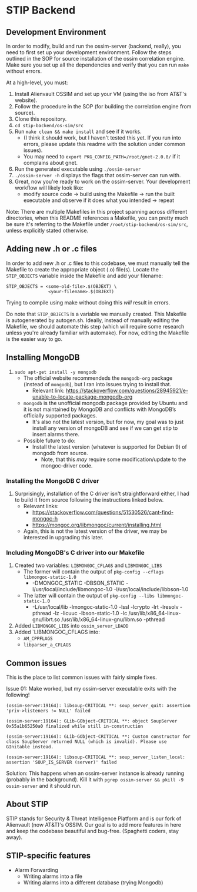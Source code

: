# STIP Backend

## Development Environment
In order to modify, build and run the ossim-server (backend, really), you need to first set up your development environment.
Follow the steps outlined in the SOP for source installation of the ossim correlation engine.
Make sure you set up all the dependencies and verify that you can run `make` without errors.

At a high-level, you must:
1. Install Alienvault OSSIM and set up your VM (using the iso from AT&T's website).
1. Follow the procedure in the SOP (for building the correlation engine from source).
1. Clone this repository.
1. `cd stip-backend/os-sim/src`
1. Run `make clean && make install` and see if it works.
    - (I think it should work, but I haven't tested this yet. If you run into errors, please update this readme with the solution under common issues).
    - You may need to `export PKG_CONFIG_PATH=/root/gnet-2.0.8/` if it complains about gnet.
1. Run the generated executable using `./ossim-server`
1. `./ossim-server -h` displays the flags that ossim-server can run with.
1. Great, now you're ready to work on the ossim-server. Your development workflow will likely look like:
    - modify source code -> build using the Makefile -> run the built executable and observe if it does what you intended -> repeat

Note: There are multiple Makefiles in this project spanning across different directories, when this README references a Makefile, you can pretty much be sure it's referring to the Makefile under `/root/stip-backend/os-sim/src`, unless explicitly stated otherwise.

## Adding new .h or .c files
In order to add new .h or .c files to this codebase, we must manually tell the Makefile to create the appropriate object (.o) file(s). Locate the `STIP_OBJECTS` variable inside the Makefile and add your filename:
```
STIP_OBJECTS = <some-old-file>.$(OBJEXT) \
                <your-filename>.$(OBJEXT)
```
Trying to compile using make without doing this *will* result in errors.

Do note that `STIP_OBJECTS` is a variable we manually created. This Makefile is autogenerated by autogen.sh. Ideally, instead of manually editing the Makefile, we should automate this step (which will require some research unless you're already familiar with automake). For now, editing the Makefile is the easier way to go.

## Installing MongoDB
1. `sudo apt-get install -y mongodb`
    - The official website recommendeds the `mongodb-org` package (instead of `mongodb`), but I ran into issues trying to install that.
        - Relevant link: https://stackoverflow.com/questions/28945921/e-unable-to-locate-package-mongodb-org
    - `mongodb` is the unofficial mongodb package provided by Ubuntu and it is not maintained by MongoDB and conflicts with MongoDB’s officially supported packages.
        - It's also not the latest version, but for now, my goal was to just install any version of mongoDB and see if we can get stip to insert alarms there.
    - Possible future to do:
        - Install the latest version (whatever is supported for Debian 9) of mongodb from source.
            - Note, that this *may* require some modification/update to the mongoc-driver code.

### Installing the MongoDB C driver
1. Surprisingly, installation of the C driver isn't straightforward either, I had to build it from source following the instructions linked below.
    - Relevant links:
        - https://stackoverflow.com/questions/51530526/cant-find-mongoc-h
        - https://mongoc.org/libmongoc/current/installing.html
    - Again, this is not the latest version of the driver, we may be interested in upgrading this later.


### Including MongoDB's C driver into our Makefile
1. Created two variables: `LIBMONGOC_CFLAGS` and `LIBMONGOC_LIBS`
    - The former will contain the output of `pkg-config --cflags libmongoc-static-1.0`
        - -DMONGOC_STATIC -DBSON_STATIC -I/usr/local/include/libmongoc-1.0 -I/usr/local/include/libbson-1.0
    - The latter will contain the output of `pkg-config --libs libmongoc-static-1.0`
        - -L/usr/local/lib -lmongoc-static-1.0 -lssl -lcrypto -lrt -lresolv -pthread -lz -licuuc -lbson-static-1.0 -lc /usr/lib/x86_64-linux-gnu/librt.so /usr/lib/x86_64-linux-gnu/libm.so -pthread
1. Added `LIBMONGOC_LIBS` into `ossim_server_LDADD`
1. Added `LIBMONGOC_CFLAGS into:
    - `AM_CPPFLAGS`
    - `libparser_a_CFLAGS`

## Common issues
This is the place to list common issues with fairly simple fixes.

Issue 01: Make worked, but my ossim-server executable exits with the following!

```
(ossim-server:19164): libsoup-CRITICAL **: soup_server_quit: assertion 'priv->listeners != NULL' failed

(ossim-server:19164): GLib-GObject-CRITICAL **: object SoupServer 0x55a1b65250a0 finalized while still in-construction

(ossim-server:19164): GLib-GObject-CRITICAL **: Custom constructor for class SoupServer returned NULL (which is invalid). Please use GInitable instead.

(ossim-server:19164): libsoup-CRITICAL **: soup_server_listen_local: assertion 'SOUP_IS_SERVER (server)' failed
```

Solution: This happens when an ossim-server instance is already running (probably in the background). Kill it with `pgrep ossim-server && pkill -9 ossim-server` and it should run.

## About STIP
STIP stands for Security & Threat Intelligence Platform and is our fork of Alienvault (now AT&T)'s OSSIM. Our goal is to add more features in here and keep the codebase beautiful and bug-free. (Spaghetti coders, stay away).

## STIP-specific features
- Alarm Forwarding
    - Writing alarms into a file
    - Writing alarms into a different database (trying Mongodb)
